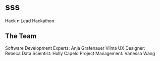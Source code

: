 # sss
Hack n Lead Hackathon
## The Team
Software Development Experts: Anja Grafenauer Vilma  UX Designer: Rebeca 
Data Scientist: Holly Capelo
Project Management: Vanessa Wang
